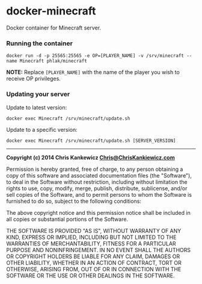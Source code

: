 docker-minecraft
===================

Docker container for Minecraft server.


### Running the container

    docker run -d -p 25565:25565 -e OP=[PLAYER_NAME] -v /srv/minecraft --name Minecraft phlak/minecraft

**NOTE:** Replace `[PLAYER_NAME]` with the name of the player you wish to receive OP privileges.


### Updating your server

Update to latest version:

    docker exec Minecraft /srv/minecraft/update.sh

Update to a specific version:

    docker exec Minecraft /srv/minecraft/update.sh [SERVER_VERSION]

-----

**Copyright (c) 2014 Chris Kankewicz <Chris@ChrisKankiewicz.com>**

Permission is hereby granted, free of charge, to any person obtaining a copy
of this software and associated documentation files (the "Software"), to deal
in the Software without restriction, including without limitation the rights
to use, copy, modify, merge, publish, distribute, sublicense, and/or sell
copies of the Software, and to permit persons to whom the Software is
furnished to do so, subject to the following conditions:

The above copyright notice and this permission notice shall be included in
all copies or substantial portions of the Software.

THE SOFTWARE IS PROVIDED "AS IS", WITHOUT WARRANTY OF ANY KIND, EXPRESS OR
IMPLIED, INCLUDING BUT NOT LIMITED TO THE WARRANTIES OF MERCHANTABILITY,
FITNESS FOR A PARTICULAR PURPOSE AND NONINFRINGEMENT. IN NO EVENT SHALL THE
AUTHORS OR COPYRIGHT HOLDERS BE LIABLE FOR ANY CLAIM, DAMAGES OR OTHER
LIABILITY, WHETHER IN AN ACTION OF CONTRACT, TORT OR OTHERWISE, ARISING FROM,
OUT OF OR IN CONNECTION WITH THE SOFTWARE OR THE USE OR OTHER DEALINGS IN
THE SOFTWARE.
